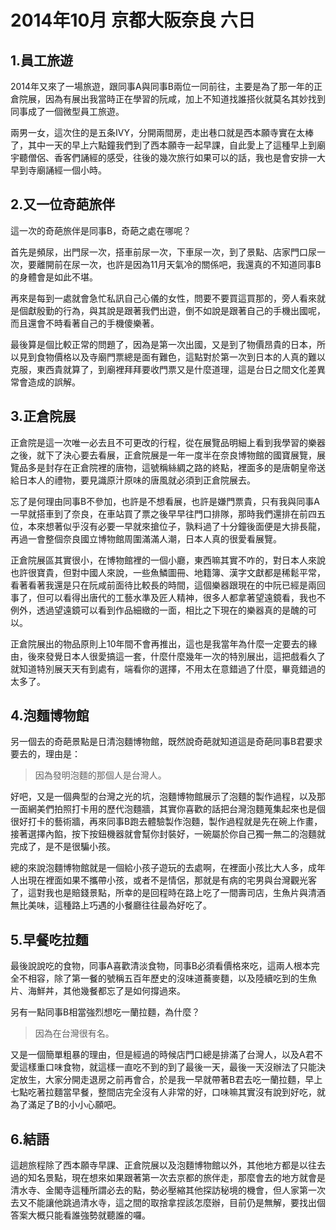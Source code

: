 # 2014年10月 京都大阪奈良 六日

## 1.員工旅遊
2014年又來了一場旅遊，跟同事A與同事B兩位一同前往，主要是為了那一年的正倉院展，因為有展出我當時正在學習的阮咸，加上不知道找誰搭伙就莫名其妙找到同事成了一個微型員工旅遊。

兩男一女，這次住的是五条IVY，分開兩間房，走出巷口就是西本願寺實在太棒了，其中一天的早上六點鐘我們到了西本願寺一起早課，自此愛上了這種早上到廟宇聽僧侶、香客們誦經的感受，往後的幾次旅行如果可以的話，我也是會安排一大早到寺廟誦經一個小時。

## 2.又一位奇葩旅伴
這一次的奇葩旅伴是同事B，奇葩之處在哪呢？

首先是頻尿，出門尿一次，搭車前尿一次，下車尿一次，到了景點、店家門口尿一次，要離開前在尿一次，也許是因為11月天氣冷的關係吧，我還真的不知道同事B的身體會是如此不堪。

再來是每到一處就會急忙私訊自己心儀的女性，問要不要買這買那的，旁人看來就是個獻殷勤的行為，與其說是跟著我們出遊，倒不如說是跟著自己的手機出國呢，而且還會不時看著自己的手機傻樂著。

最後算是個比較正常的問題了，因為是第一次出國，又是到了物價昂貴的日本，所以見到食物價格以及寺廟門票總是面有難色，這點對於第一次到日本的人真的難以克服，東西貴就算了，到廟裡拜拜要收門票又是什麼道理，這是台日之間文化差異常會造成的誤解。

## 3.正倉院展
正倉院是這一次唯一必去且不可更改的行程，從在展覽品明細上看到我學習的樂器之後，就下了決心要去看展，正倉院展是一年一度半在奈良博物館的國寶展覽，展覽品多是封存在正倉院裡的唐物，這號稱絲綢之路的終點，裡面多的是唐朝皇帝送給日本人的禮物，要見識原汁原味的唐風就必須到正倉院展去。

忘了是何理由同事B不參加，也許是不想看展，也許是嫌門票貴，只有我與同事A一早就搭車到了奈良，在車站買了票之後早早往門口排隊，那時我們還排在前四五位，本來想著似乎沒有必要一早就來搶位子，孰料過了十分鐘後面便是大排長龍，再過一會整個奈良國立博物館周圍滿滿人潮，日本人真的很愛看展覽。

正倉院展區其實很小，在博物館裡的一個小廳，東西嘛其實不咋的，對日本人來說也許很寶貴，但對中國人來說，一些魚鱗圖冊、地籍簿、漢字文獻都是稀鬆平常，看著看著我還是只在阮咸前面待比較長的時間，這個樂器跟現在的中阮已經是兩回事了，但可以看得出唐代的工藝水準及匠人精神，很多人都拿著望遠鏡看，我也不例外，透過望遠鏡可以看到作品細緻的一面，相比之下現在的樂器真的是醜的可以。

正倉院展出的物品原則上10年間不會再推出，這也是我當年為什麼一定要去的緣由，後來發覺日本人很愛搞這一套，什麼什麼幾年一次的特別展出，這把戲看久了就知道特別展天天有到處有，端看你的選擇，不用太在意錯過了什麼，畢竟錯過的太多了。

## 4.泡麵博物館
另一個去的奇葩景點是日清泡麵博物館，既然說奇葩就知道這是奇葩同事B君要求要去的，理由是：

> 因為發明泡麵的那個人是台灣人。

好吧，又是一個典型的台灣之光的坑，泡麵博物館展示了泡麵的製作過程，以及那一面網美們拍照打卡用的歷代泡麵牆，其實你喜歡的話把台灣泡麵蒐集起來也是個很好打卡的藝術牆，再來同事B跑去體驗製作泡麵，製作過程就是先在碗上作畫，接著選擇內餡，按下按鈕機器就會幫你封裝好，一碗屬於你自己獨一無二的泡麵就完成了，是不是很騙小孩。

總的來說泡麵博物館就是一個給小孩子遊玩的去處啊，在裡面小孩比大人多，成年人出現在裡面如果不攜帶小孩，或者不是情侶，那就是有病的宅男與台灣觀光客了，這對我也是賠錢景點，所幸的是回程時在路上吃了一間壽司店，生魚片與清酒無比美味，這種路上巧遇的小餐廳往往最為好吃了。

## 5.早餐吃拉麵
最後說說吃的食物，同事A喜歡清淡食物，同事B必須看價格來吃，這兩人根本完全不相容，除了第一餐的號稱五百年歷史的沒味道蕎麥麵，以及陸續吃到的生魚片、海鮮丼，其他幾餐都忘了是如何撐過來。

另有一點同事B相當強烈想吃一蘭拉麵，為什麼？

> 因為在台灣很有名。

又是一個簡單粗暴的理由，但是經過的時候店門口總是排滿了台灣人，以及A君不愛這樣重口味食物，就這樣一直吃不到的到了最後一天，最後一天沒辦法了只能決定放生，大家分開走退房之前再會合，於是我一早就帶著B君去吃一蘭拉麵，早上七點吃著拉麵當早餐，整間店完全沒有人非常的好，口味嘛其實沒有說到好吃，就為了滿足了B的小小心願吧。

## 6.結語
這趟旅程除了西本願寺早課、正倉院展以及泡麵博物館以外，其他地方都是以往去過的知名景點，現在想來如果跟著第一次去京都的旅伴走，那麼會去的地方就會是清水寺、金閣寺這種所謂必去的點，勢必壓縮其他探訪秘境的機會，但人家第一次去又不能讓他跳過清水寺，這之間的取捨拿捏該怎麼辦，目前仍是無解，要找出個答案大概只能看誰強勢就聽誰的囉。
